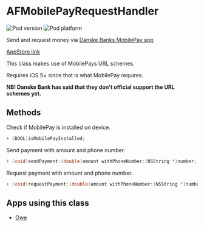 AFMobilePayRequestHandler
=======================

![Pod version](https://cocoapod-badges.herokuapp.com/v/AFMobilePayRequestHandler/badge.png)
![Pod platform](https://cocoapod-badges.herokuapp.com/p/AFMobilePayRequestHandler/badge.png)

Send and request money via [Danske Banks MobilePay app](http://www.danskebank.dk/da-dk/privat/selvbetjening/produkter/pages/mobilepay.aspx) 

[AppStore link](https://itunes.apple.com/dk/app/mobilepay-by-danske-bank/id624499138)

This class makes use of MobilePays URL schemes.

Requires iOS 5+ since that is what MobilePay requires.

__NB! Danske Bank has said that they don't official support the URL schemes yet.__


## Methods

Check if MobilePay is installed on device.

```objectivec
+ (BOOL)isMobilePayInstalled;
```

Send payment with amount and phone number.

```objectivec
+ (void)sendPayment:(double)amount withPhoneNumber:(NSString *)number;
```

Request payment with amount and phone number.

```objectivec
+ (void)requestPayment:(double)amount withPhoneNumber:(NSString *)number;
```

## Apps using this class

- [Owe](https://itunes.apple.com/dk/app/owe/id819490019?mt=8&at=10lHcz)
